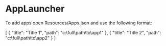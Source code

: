 AppLauncher
===========

To add apps open Resources/Apps.json and use the following format:

[
    {
        "title": "Title 1",
        "path": "c:\full\path\to\app1"
    },
    {
        "title": "Title 2",
        "path": "c:\full\path\to\app2"
    }
]